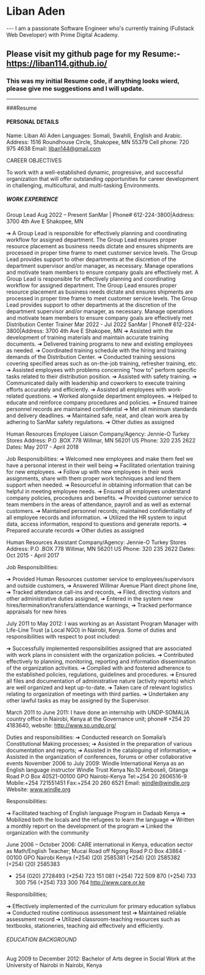 # Liban Aden
--- I am a passionate Software Engineer who's currently training (Fullstack Web Developer) with Prime Digital Academy.
## Please visit my github page for my Resume:- https://liban114.github.io/
### This was my initial Resume code, if anything looks wierd, please give me suggestions and I will update.
---
###Resume

#### PERSONAL DETAILS
 

Name: Liban Ali Aden
Languages: Somali, Swahili, English and Arabic.
Address: 1516 Roundhouse Circle, Shakopee, MN 55379
Cell phone: 720 975 4638
Email: liban144@gmail.com  

CAREER OBJECTIVES
	
To work with a well-established dynamic, progressive, and successful organization that will offer outstanding opportunities for career development in challenging, multicultural, and multi-tasking Environments. 

##### WORK EXPERIENCE 



Group Lead
Aug 2022 – Present
SanMar | Phone# 612-224-3800|Address: 3700 4th Ave E Shakopee, MN

➔	A Group Lead is responsible for effectively planning and coordinating workflow for assigned department. The Group Lead ensures proper resource placement as business needs dictate and ensures shipments are processed in proper time frame to meet customer service levels. The Group Lead provides support to other departments at the discretion of the department supervisor and/or manager, as necessary. Manage operations and motivate team members to ensure company goals are effectively met. A Group Lead is responsible for effectively planning and coordinating workflow for assigned department. The Group Lead ensures proper resource placement as business needs dictate and ensures shipments are processed in proper time frame to meet customer service levels. The Group Lead provides support to other departments at the discretion of the department supervisor and/or manager, as necessary. Manage operations and motivate team members to ensure company goals are effectively met
Distribution Center Trainer
Mar 2022 - Jul 2022 
SanMar | Phone# 612-224-3800|Address: 3700 4th Ave E Shakopee, MN
➔	Assisted with the development of training materials and maintain accurate training documents.
➔	 Delivered training programs to new and existing employees as needed.
➔	Coordinated training schedule with the hiring and training demands of the Distribution Center.
➔	 Conducted training sessions covering specified areas such as on-the-job training, refresher training, etc.
➔	Assisted employees with problems concerning "how to" perform specific tasks related to their distribution position.
➔	Assisted with safety training.
➔	Communicated daily with leadership and coworkers to execute training efforts accurately and efficiently.
➔	Assisted all employees with work-related questions.
➔	Worked alongside department employees. 
➔	Helped to educate and reinforce company procedures and policies.
➔	Ensured trainee personnel records are maintained confidential 
➔	Met all minimum standards and delivery deadlines.
➔	Maintained safe, neat, and clean work area by adhering to SanMar safety regulations.
➔	Other duties as assigned

Human Resources Employee Liaison 
Company/Agency: Jennie-O Turkey Stores
Address: P.O .BOX 778 Willmar, MN 56201 US
Phone: 320 235 2622
Dates: May 2017 - April 2018

Job Responsibilities:
➔	Welcomed new employees and make them feel we have a personal interest in their well being
➔	 Facilitated orientation training for new employees.
➔	Follow up with new employees in their work assignments, share with them proper work techniques and lend them support when needed.
➔	Resourceful in obtaining information that can be helpful in meeting employee needs.
➔	Ensured all employees understand company policies, procedures and benefits.
➔	Provided customer service to team members in the areas of attendance, payroll and as well as external customers.
➔	Maintained personnel records; maintained confidentiality of all employee records and information.
➔	Utilized the HR system to input data, access information, respond to questions and generate reports.
➔	Prepared accurate records
➔	Other duties as assigned

Human Resources Assistant 
Company/Agency: Jennie-O Turkey Stores
Address: P.O .BOX 778 Willmar, MN 56201 US
Phone: 320 235 2622
Dates: Oct 2015 - April 2017

Job Responsibilities:

➔	Provided Human Resources customer service to employees/supervisors and outside customers,
➔	Answered Willmar Avenue Plant direct phone line,
➔	Tracked attendance call-ins and records,
➔	Filed, directing visitors and other administrative duties assigned,
➔	Entered in the system new hires/termination/transfers/attendance warnings,
➔	Tracked performance appraisals for new hires

July 2011 to May 2012: I was working as an Assistant Program Manager with Life-Line Trust (a Local NGO) in Nairobi, Kenya. Some of duties and responsibilities with respect to post included:

➔	Successfully implemented responsibilities assigned that are associated with work plans in consistent with the organization policies.
➔	Contributed effectively to planning, monitoring, reporting and information dissemination of the organization activities.
➔	Complied with and fostered adherence to the established policies, regulations, guidelines and procedures.
➔	Ensured all files and documentation of administrative nature (activity reports) which are well organized and kept up-to-date.
➔	Taken care of relevant logistics relating to organization of meetings with third parties.
➔	Undertaken any other lawful tasks as may be assigned by the Supervisor.

March 2011 to June 2011: I have done an internship with UNDP-SOMALIA country office in Nairobi, Kenya at the Governance unit; phone# +254 20 4183640, website: http://www.so.undp.org/

Duties and responsibilities:
➔	Conducted research on Somalia’s Constitutional Making processes; 
➔	Assisted in the preparation of various documentation and reports; 
➔	Assisted in the cataloguing of information; 
➔	Assisted in the organization of conferences, forums or other collaborative events
November 2006 to July 2009: Windle International Kenya as an English language instructor
Windle Trust Kenya
No.10 Amboseli, Gitanga Road
P.O Box 40521-00100 GPO
Nairobi-Kenya
Tel:+254 20 2606516-9
Mobile:+254 721551451
Fax:+254 20 260 6521
Email: windle@windle.org
Website: www.windle.org

Responsibilities:

➔	Facilitated teaching of English language Program in  Dadaab Kenya 
➔	Mobilized both the locals and the refugees to learn the language
➔	Written a monthly report on the development of the program
➔	Linked the organization with the community

June 2006 – October 2006: CARE international in Kenya, education sector as Math/English Teacher; 
Mucai Road off Ngong Road
P.O Box 43864 - 00100 GPO
Nairobi Kenya
 (+254) (20) 2585381 (+254) (20) 2585382 (+254) (20) 2585383
 + 254 (020) 2728493
 (+254) 723 151 081 (+254) 722 509 870 (+254) 733 300 756 (+254) 733 300 764
http://www.care.or.ke

Responsibilities;

➔	Effectively implemented of the curriculum for primary education syllabus
➔	Conducted routine continuous assessment test
➔	Maintained reliable assessment record
➔	Utilized classroom-teaching resources such as textbooks, stationeries, teaching aid effectively and efficiently.

###### EDUCATION BACKGROUND 

Aug 2009 to December 2012:  Bachelor of Arts degree in Social Work at the University of Nairobi in Nairobi, Kenya 
  
